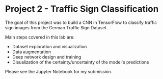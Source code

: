 # Project 2 - Traffic Sign Classification
The goal of this project was to build a CNN in TensorFlow to classify traffic sign images from the German Traffic Sign Dataset.

Main steps covered in this lab are:

* Dataset exploration and visualization
* Data augmentation
* Deep network design and training
* Disualization of the certainty/uncertainty of the model's predictions

Please see the Jupyter Notebook for my submission.
